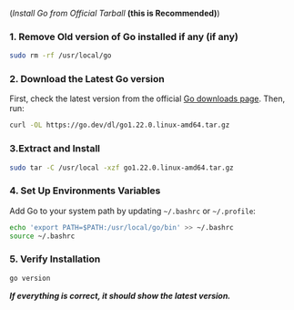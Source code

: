 (*Install Go from Official Tarball* **(this is Recommended)**)

### 1. Remove Old version of Go installed if any (if any)
```bash
sudo rm -rf /usr/local/go

```

### 2. Download the Latest Go version
First, check the latest version from the official [Go downloads page](https://go.dev/). Then, run:
```bash
curl -OL https://go.dev/dl/go1.22.0.linux-amd64.tar.gz
```

### 3.Extract and Install
```bash
sudo tar -C /usr/local -xzf go1.22.0.linux-amd64.tar.gz
```

### 4. Set Up Environments Variables
Add Go to your system path by updating `~/.bashrc` or `~/.profile`:
```bash
echo 'export PATH=$PATH:/usr/local/go/bin' >> ~/.bashrc
source ~/.bashrc
```

### 5. Verify Installation
```bash 
go version
```


***If everything is correct, it should show the latest version.***